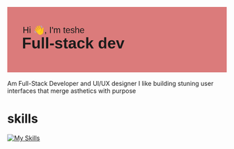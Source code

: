 ![Header](header.png)

Am Full-Stack Developer and UI/UX designer I like building stuning user interfaces 
that merge asthetics with purpose
<h1>skills</h1>

[![My Skills](https://skillicons.dev/icons?i=js,ts,nextjs,react,figma,docker,linux,java,nodejs)](https://skillicons.dev)
